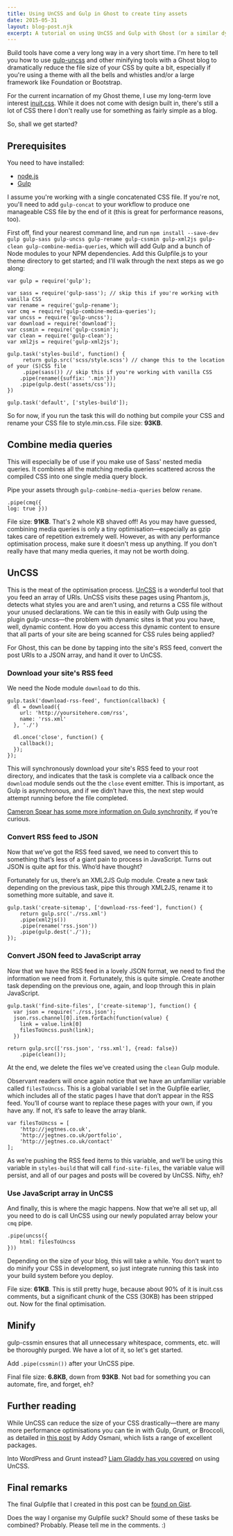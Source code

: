 ```yaml
---
title: Using UnCSS and Gulp in Ghost to create tiny assets
date: 2015-05-31
layout: blog-post.njk
excerpt: A tutorial on using UnCSS and Gulp with Ghost (or a similar dynamic blogging system) to drastically reduce the size of your assets.
---
```


Build tools have come a very long way in a very short time. I'm here to tell you how to use [gulp-uncss](https://github.com/ben-eb/gulp-uncss) and other minifying tools with a Ghost blog to dramatically reduce the file size of your CSS by quite a bit, especially if you're using a theme with all the bells and whistles and/or a large framework like Foundation or Bootstrap.

For the current incarnation of my Ghost theme, I use my long-term love interest [inuit.css](https://github.com/csswizardry/inuit.css). While it does not come with design built in, there's still a lot of CSS there I don't really use for something as fairly simple as a blog.

So, shall we get started?

## Prerequisites
You need to have installed:

- [node.js](http://nodejs.org/)
- [Gulp](https://github.com/gulpjs/gulp/blob/master/docs/getting-started.md)

I assume you're working with a single concatenated CSS file. If you're not, you'll need to add `gulp-concat` to your workflow to produce one manageable CSS file by the end of it (this is great for performance reasons, too).

First off, find your nearest command line, and run `npm install --save-dev gulp gulp-sass gulp-uncss gulp-rename gulp-cssmin gulp-xml2js gulp-clean gulp-combine-media-queries`, which will add Gulp and a bunch of Node modules to your NPM dependencies. Add this Gulpfile.js to your theme directory to get started; and I'll walk through the next steps as we go along:

<pre><code data-syntaxhighlight class="language-javascript">var gulp = require('gulp');

var sass = require('gulp-sass'); // skip this if you're working with vanilla CSS
var rename = require('gulp-rename');
var cmq = require('gulp-combine-media-queries');
var uncss = require('gulp-uncss');
var download = require('download');
var cssmin = require('gulp-cssmin');
var clean = require('gulp-clean');
var xml2js = require('gulp-xml2js');

gulp.task('styles-build', function() {
     return gulp.src('scss/style.scss') // change this to the location of your (S)CSS file
     .pipe(sass()) // skip this if you're working with vanilla CSS
    .pipe(rename({suffix: '.min'}))
    .pipe(gulp.dest('assets/css'));
})

gulp.task('default', ['styles-build']);
</code></pre>

So for now, if you run the task this will do nothing but compile your CSS and rename your CSS file to style.min.css. File size: **93KB**.

## Combine media queries

This will especially be of use if you make use of Sass' nested media queries. It combines all the matching media queries scattered across the compiled CSS into one single media query block.

Pipe your assets through `gulp-combine-media-queries` below `rename`.

<code data-syntaxhighlight class="language-javascript">.pipe(cmq({ log: true }))</code>

File size: **91KB**. That's 2 whole KB shaved off!  As you may have guessed, combining media queries is only a tiny optimisation—especially as gzip takes care of repetition extremely well. However, as with any performance optimisation process, make sure it doesn't mess up anything. If you don't really have that many media queries, it may not be worth doing.

## UnCSS
This is the meat of the optimisation process. [UnCSS](https://github.com/giakki/uncss) is a wonderful tool that you feed an array of URIs. UnCSS visits these pages using Phantom.js, detects what styles you are and aren't using, and returns a CSS file without your unused declarations. We can tie this in easily with Gulp using the plugin gulp-uncss—the problem with dynamic sites is that you you have, well, dynamic content. How do you access this dynamic content to ensure that all parts of your site are being scanned for CSS rules being applied?

For Ghost, this can be done by tapping into the site's RSS feed, convert the post URIs to a JSON array, and hand it over to UnCSS.

### Download your site's RSS feed
We need the Node module `download` to do this.

<pre><code data-syntaxhighlight class="language-javascript">gulp.task('download-rss-feed', function(callback) {
  dl = download({
    url: 'http://yoursitehere.com/rss',
    name: 'rss.xml'
  }, './')

  dl.once('close', function() {
    callback();
  });
});
</code></pre>

This will synchronously download your site's RSS feed to your root directory, and indicates that the task is complete via a callback once the `download` module sends out the the `close` event emitter. This is important, as Gulp is asynchronous, and if we didn’t have this, the next step would attempt running before the file completed.

[Cameron Spear has some more information on Gulp synchronity](http://cameronspear.com/blog/handling-sync-tasks-with-gulp-js/), if you’re curious.

### Convert RSS feed to JSON
Now that we’ve got the RSS feed saved, we need to convert this to something that’s less of a giant pain to process in JavaScript. Turns out JSON is quite apt for this. Who’d have thought?

Fortunately for us, there’s an XML2JS Gulp module. Create a new task depending on the previous task, pipe this through XML2JS, rename it to something more suitable, and save it.

<pre><code data-syntaxhighlight class="language-javascript">gulp.task('create-sitemap', ['download-rss-feed'], function() {
    return gulp.src('./rss.xml')
    .pipe(xml2js())
    .pipe(rename('rss.json'))
    .pipe(gulp.dest('./'));
});
</code></pre>

### Convert JSON feed to JavaScript array

Now that we have the RSS feed in a lovely JSON format, we need to find the information we need from it. Fortunately, this is quite simple. Create another task depending on the previous one, again, and loop through this in plain JavaScript.

<pre><code data-syntaxhighlight class="language-javascript">gulp.task('find-site-files', ['create-sitemap'], function() {
  var json = require('./rss.json');
  json.rss.channel[0].item.forEach(function(value) {
    link = value.link[0]
    filesToUncss.push(link);
  })

return gulp.src(['rss.json', 'rss.xml'], {read: false})
    .pipe(clean());
</code></pre>

At the end, we delete the files we’ve created using the `clean` Gulp module.

Observant readers will once again notice that we have an unfamiliar variable called `filesToUncss`. This is a global variable I set in the Gulpfile earlier, which includes all of the static pages I have that don’t appear in the RSS feed. You’ll of course want to replace these pages with your own, if you have any. If not, it’s safe to leave the array blank.

<pre><code data-syntaxhighlight class=“language-javascript”>var filesToUncss = [
    'http://jegtnes.co.uk',
    'http://jegtnes.co.uk/portfolio',
    'http://jegtnes.co.uk/contact'
];
</code></pre>

As we’re pushing the RSS feed items to this variable, and we’ll be using this variable in `styles-build` that will call `find-site-files`, the variable value will persist, and all of our pages and posts will be covered by UnCSS. Nifty, eh?

### Use JavaScript array in UnCSS
And finally, this is where the magic happens. Now that we’re all set up, all you need to do is call UnCSS using our newly populated array below your `cmq` pipe.

<pre><code data-syntaxhighlight class=“language-javascript”>.pipe(uncss({
    html: filesToUncss
}))
</code></pre>

Depending on the size of your blog, this will take a while. You don’t want to do minify your CSS in development, so just integrate running this task into your build system before you deploy.

File size: **61KB**. This is still pretty huge, because about 90% of it is inuit.css comments, but a significant chunk of the CSS (30KB) has been stripped out. Now for the final optimisation.

## Minify
gulp-cssmin ensures that all unnecessary whitespace, comments, etc. will be thoroughly purged. We have a lot of it, so let's get started.

Add <code data-syntaxhighlight class="language-javascript">.pipe(cssmin())</code> after your UnCSS pipe.

Final file size: **6.8KB**, down from **93KB**. Not bad for something you can automate, fire, and forget, eh?

## Further reading
While UnCSS can reduce the size of your CSS drastically—there are many more performance optimisations you can tie in with Gulp, Grunt, or Broccoli, as detailed in [this post](http://yeoman.io/blog/performance-optimization.html) by Addy Osmani, which lists a range of excellent packages.

Into WordPress and Grunt instead? [Liam Gladdy has you covered](http://www.gladdy.co.uk/blog/2014/04/13/using-uncss-and-grunt-uncss-with-wordpress/) on using UnCSS.

## Final remarks

The final Gulpfile that I created in this post can be [found on Gist](https://gist.github.com/jegtnes/780e68e85b7ca8008079).

Does the way I organise my Gulpfile suck? Should some of these tasks be combined? Probably. Please tell me in the comments. :)
